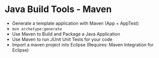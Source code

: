 # Java Build Tools - Maven
* Generate a template application with Maven (App + AppTest)
 * ``mvn archetype:generate``
* Use Maven to Build and Package a Java Application
* Use Maven to run JUnit Unit Tests for your code
* Import a maven project into Eclipse (Requires: Maven Integration for Eclipse)
